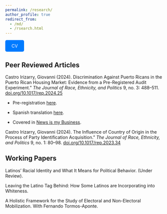 ```yaml
---
permalink: /research/
author_profile: true
redirect_from: 
  - /md/
  - /rsearch.html
---
```


<a href="http://castroirizarry.com/cv.pdf" target="_blank" style="display:inline-block; padding:10px 20px; background-color:#007BFF; color:#ffffff; text-decoration:none; border-radius:5px;">CV</a>

## Peer Reviewed Articles

Castro Irizarry, Giovanni (2024). Discrimination Against Puerto Ricans in the Puerto Rican Housing Market: Evidence from a Pre-Registered Audit Experiment.” *The Journal of Race, Ethnicity, and Politics* 9, no. 3: 488–511. [doi.org/10.1017/rep.2024.25](https://doi.org/10.1017/rep.2024.25)

* Pre-registration [here](https://doi.org/10.17605/OSF.IO/SXF4D).

* Spanish translation [here](https://doi.org/10.31235/osf.io/8tcn4).

* Covered in  [News is my Business](https://newsismybusiness.com/report-puerto-rican-homebuyers-face-discrimination-in-local-housing-market/).

Castro Irizarry, Giovanni (2024). The Influence of Country of Origin in the Process of Party Identification Acquisition.” *The Journal of Race, Ethnicity, and Politics* 9, no. 1: 80–98. [doi.org/10.1017/rep.2023.34](https://doi.org/10.1017/rep.2023.34)

## Working Papers

Latinos’ Racial Identity and What It Means for Political Behavior. (Under Review).

Leaving the Latino Tag Behind: How Some Latinos are Incorporating into Whiteness.

A Holistic Framework for the Study of Electoral and Non-Electoral Mobilization. With Fernando Tormos-Aponte.
